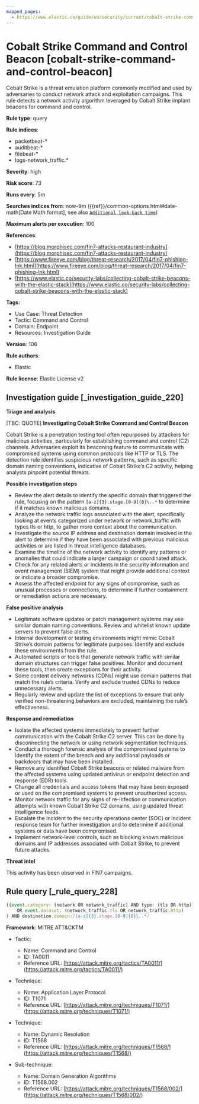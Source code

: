 ```yaml
---
mapped_pages:
  - https://www.elastic.co/guide/en/security/current/cobalt-strike-command-and-control-beacon.html
---
```


# Cobalt Strike Command and Control Beacon [cobalt-strike-command-and-control-beacon]

Cobalt Strike is a threat emulation platform commonly modified and used by adversaries to conduct network attack and exploitation campaigns. This rule detects a network activity algorithm leveraged by Cobalt Strike implant beacons for command and control.

**Rule type**: query

**Rule indices**:

* packetbeat-*
* auditbeat-*
* filebeat-*
* logs-network_traffic.*

**Severity**: high

**Risk score**: 73

**Runs every**: 5m

**Searches indices from**: now-9m ({{ref}}/common-options.html#date-math[Date Math format], see also [`Additional look-back time`](docs-content://solutions/security/detect-and-alert/create-detection-rule.md#rule-schedule))

**Maximum alerts per execution**: 100

**References**:

* [https://blog.morphisec.com/fin7-attacks-restaurant-industry](https://blog.morphisec.com/fin7-attacks-restaurant-industry)
* [https://www.fireeye.com/blog/threat-research/2017/04/fin7-phishing-lnk.html](https://www.fireeye.com/blog/threat-research/2017/04/fin7-phishing-lnk.html)
* [https://www.elastic.co/security-labs/collecting-cobalt-strike-beacons-with-the-elastic-stack](https://www.elastic.co/security-labs/collecting-cobalt-strike-beacons-with-the-elastic-stack)

**Tags**:

* Use Case: Threat Detection
* Tactic: Command and Control
* Domain: Endpoint
* Resources: Investigation Guide

**Version**: 106

**Rule authors**:

* Elastic

**Rule license**: Elastic License v2

## Investigation guide [_investigation_guide_220]

**Triage and analysis**

[TBC: QUOTE]
**Investigating Cobalt Strike Command and Control Beacon**

Cobalt Strike is a penetration testing tool often repurposed by attackers for malicious activities, particularly for establishing command and control (C2) channels. Adversaries exploit its beaconing feature to communicate with compromised systems using common protocols like HTTP or TLS. The detection rule identifies suspicious network patterns, such as specific domain naming conventions, indicative of Cobalt Strike’s C2 activity, helping analysts pinpoint potential threats.

**Possible investigation steps**

* Review the alert details to identify the specific domain that triggered the rule, focusing on the pattern `[a-z]{3}.stage.[0-9]{8}\..*` to determine if it matches known malicious domains.
* Analyze the network traffic logs associated with the alert, specifically looking at events categorized under network or network_traffic with types tls or http, to gather more context about the communication.
* Investigate the source IP address and destination domain involved in the alert to determine if they have been associated with previous malicious activities or are listed in threat intelligence databases.
* Examine the timeline of the network activity to identify any patterns or anomalies that could indicate a larger campaign or coordinated attack.
* Check for any related alerts or incidents in the security information and event management (SIEM) system that might provide additional context or indicate a broader compromise.
* Assess the affected endpoint for any signs of compromise, such as unusual processes or connections, to determine if further containment or remediation actions are necessary.

**False positive analysis**

* Legitimate software updates or patch management systems may use similar domain naming conventions. Review and whitelist known update servers to prevent false alerts.
* Internal development or testing environments might mimic Cobalt Strike’s domain patterns for legitimate purposes. Identify and exclude these environments from the rule.
* Automated scripts or tools that generate network traffic with similar domain structures can trigger false positives. Monitor and document these tools, then create exceptions for their activity.
* Some content delivery networks (CDNs) might use domain patterns that match the rule’s criteria. Verify and exclude trusted CDNs to reduce unnecessary alerts.
* Regularly review and update the list of exceptions to ensure that only verified non-threatening behaviors are excluded, maintaining the rule’s effectiveness.

**Response and remediation**

* Isolate the affected systems immediately to prevent further communication with the Cobalt Strike C2 server. This can be done by disconnecting the network or using network segmentation techniques.
* Conduct a thorough forensic analysis of the compromised systems to identify the extent of the breach and any additional payloads or backdoors that may have been installed.
* Remove any identified Cobalt Strike beacons or related malware from the affected systems using updated antivirus or endpoint detection and response (EDR) tools.
* Change all credentials and access tokens that may have been exposed or used on the compromised systems to prevent unauthorized access.
* Monitor network traffic for any signs of re-infection or communication attempts with known Cobalt Strike C2 domains, using updated threat intelligence feeds.
* Escalate the incident to the security operations center (SOC) or incident response team for further investigation and to determine if additional systems or data have been compromised.
* Implement network-level controls, such as blocking known malicious domains and IP addresses associated with Cobalt Strike, to prevent future attacks.

**Threat intel**

This activity has been observed in FIN7 campaigns.


## Rule query [_rule_query_228]

```js
((event.category: (network OR network_traffic) AND type: (tls OR http))
    OR event.dataset: (network_traffic.tls OR network_traffic.http)
) AND destination.domain:/[a-z]{3}.stage.[0-9]{8}\..*/
```

**Framework**: MITRE ATT&CKTM

* Tactic:

    * Name: Command and Control
    * ID: TA0011
    * Reference URL: [https://attack.mitre.org/tactics/TA0011/](https://attack.mitre.org/tactics/TA0011/)

* Technique:

    * Name: Application Layer Protocol
    * ID: T1071
    * Reference URL: [https://attack.mitre.org/techniques/T1071/](https://attack.mitre.org/techniques/T1071/)

* Technique:

    * Name: Dynamic Resolution
    * ID: T1568
    * Reference URL: [https://attack.mitre.org/techniques/T1568/](https://attack.mitre.org/techniques/T1568/)

* Sub-technique:

    * Name: Domain Generation Algorithms
    * ID: T1568.002
    * Reference URL: [https://attack.mitre.org/techniques/T1568/002/](https://attack.mitre.org/techniques/T1568/002/)



